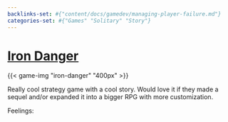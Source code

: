 ```yaml
---
backlinks-set: #{"content/docs/gamedev/managing-player-failure.md"}
categories-set: #{"Games" "Solitary" "Story"}
---
```

# [Iron Danger](https://store.steampowered.com/app/899310/Iron_Danger/)

{{< game-img "iron-danger" "400px" >}}

Really cool strategy game with a cool story. Would love it if they made a sequel and/or expanded it into a bigger RPG with more customization.

Feelings: